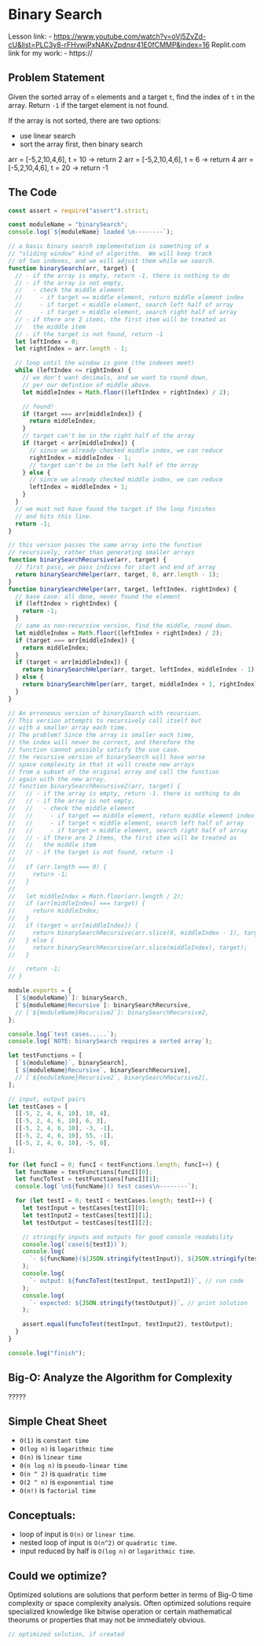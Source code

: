 # Binary Search

Lesson link:
    - https://www.youtube.com/watch?v=oVj5ZvZd-cU&list=PLC3y8-rFHvwjPxNAKvZpdnsr41E0fCMMP&index=16
Replit.com link for my work:
    - https://

## Problem Statement

Given the sorted array of `n` elements and a target `t`, find the 
index of `t` in the array.  Return `-1` if the target element is not 
found.

If the array is not sorted, there are two options:
- use linear search
- sort the array first, then binary search

arr = [-5,2,10,4,6], t = 10 -> return 2
arr = [-5,2,10,4,6], t = 6 -> return 4
arr = [-5,2,10,4,6], t = 20 -> return -1

## The Code

```javascript
const assert = require("assert").strict;

const moduleName = "binarySearch";
console.log(`${moduleName} loaded \n--------`);

// a basic binary search implementation is something of a
// "sliding window" kind of algorithm.  We will keep track
// of two indexes, and we will adjust them while we search.
function binarySearch(arr, target) {
  // - if the array is empty, return -1. there is nothing to do
  // - if the array is not empty,
  //   - check the middle element
  //     - if target == middle element, return middle element index
  //     - if target < middle element, search left half of array
  //     - if target > middle element, search right half of array
  // - if there are 2 items, the first item will be treated as
  //   the middle item
  // - if the target is not found, return -1
  let leftIndex = 0;
  let rightIndex = arr.length - 1;

  // loop until the window is gone (the indexes meet)
  while (leftIndex <= rightIndex) {
    // we don't want decimals, and we want to round down,
    // per our defintion of middle above.
    let middleIndex = Math.floor((leftIndex + rightIndex) / 2);

    // found!
    if (target === arr[middleIndex]) {
      return middleIndex;
    }
    // target can't be in the right half of the array
    if (target < arr[middleIndex]) {
      // since we already checked middle index, we can reduce
      rightIndex = middleIndex - 1;
      // target can't be in the left half of the array
    } else {
      // since we already checked middle index, we can reduce
      leftIndex = middleIndex + 1;
    }
  }
  // we must not have found the target if the loop finishes
  // and hits this line.
  return -1;
}

// this version passes the same array into the function
// recursively, rather than generating smaller arrays
function binarySearchRecursive(arr, target) {
  // first pass, we pass indices for start and end of array
  return binarySearchHelper(arr, target, 0, arr.length - 1);
}
function binarySearchHelper(arr, target, leftIndex, rightIndex) {
  // base case: all done, never found the element
  if (leftIndex > rightIndex) {
    return -1;
  }
  // same as non-recursive version, find the middle, round down.
  let middleIndex = Math.floor((leftIndex + rightIndex) / 2);
  if (target === arr[middleIndex]) {
    return middleIndex;
  }
  if (target < arr[middleIndex]) {
    return binarySearchHelper(arr, target, leftIndex, middleIndex - 1);
  } else {
    return binarySearchHelper(arr, target, middleIndex + 1, rightIndex);
  }
}

// An erroneous version of binarySearch with recursion.
// This version attempts to recursively call itself but
// with a smaller array each time.
// The problem? Since the array is smaller each time,
// the index will never be correct, and therefore the
// function cannot possibly satisfy the use case.
// the recursive version of binarySearch will have worse
// space complexity in that it will create new arrays
// from a subset of the original array and call the function
// again with the new array.
// function binarySearchRecursive2(arr, target) {
//   // - if the array is empty, return -1. there is nothing to do
//   // - if the array is not empty,
//   //   - check the middle element
//   //     - if target == middle element, return middle element index
//   //     - if target < middle element, search left half of array
//   //     - if target > middle element, search right half of array
//   // - if there are 2 items, the first item will be treated as
//   //   the middle item
//   // - if the target is not found, return -1
//
//   if (arr.length === 0) {
//     return -1;
//   }
//
//   let middleIndex = Math.floor(arr.length / 2);
//   if (arr[middleIndex] === target) {
//     return middleIndex;
//   }
//   if (target < arr[middleIndex]) {
//     return binarySearchRecursive(arr.slice(0, middleIndex - 1), target);
//   } else {
//     return binarySearchRecursive(arr.slice(middleIndex), target);
//   }

//   return -1;
// }

module.exports = {
  [`${moduleName}`]: binarySearch,
  [`${moduleName}Recursive`]: binarySearchRecursive,
  // [`${moduleName}Recursive2`]: binarySearchRecursive2,
};

console.log(`test cases.....`);
console.log(`NOTE: binarySearch requires a sorted array`);

let testFunctions = [
  [`${moduleName}`, binarySearch],
  [`${moduleName}Recursive`, binarySearchRecursive],
  // [`${moduleName}Recursive2`, binarySearchRecursive2],
];

// input, output pairs
let testCases = [
  [[-5, 2, 4, 6, 10], 10, 4],
  [[-5, 2, 4, 6, 10], 6, 3],
  [[-5, 2, 4, 6, 10], -3, -1],
  [[-5, 2, 4, 6, 10], 55, -1],
  [[-5, 2, 4, 6, 10], -5, 0],
];

for (let funcI = 0; funcI < testFunctions.length; funcI++) {
  let funcName = testFunctions[funcI][0];
  let funcToTest = testFunctions[funcI][1];
  console.log(`\n${funcName}() test cases\n--------`);

  for (let testI = 0; testI < testCases.length; testI++) {
    let testInput = testCases[testI][0];
    let testInput2 = testCases[testI][1];
    let testOutput = testCases[testI][2];

    // stringify inputs and outputs for good console readability
    console.log(`case(${testI})`);
    console.log(
      `- ${funcName}(${JSON.stringify(testInput)}, ${JSON.stringify(testInput2)})`, // print code to run as string
    );
    console.log(
      `- output: ${funcToTest(testInput, testInput2)}`, // run code
    );
    console.log(
      `- expected: ${JSON.stringify(testOutput)}`, // print solution
    );

    assert.equal(funcToTest(testInput, testInput2), testOutput);
  }
}

console.log("finish");
```

## Big-O: Analyze the Algorithm for Complexity

?????

## Simple Cheat Sheet

- `O(1)` is `constant time`
- `O(log n)` is `logarithmic time` 
- `O(n)` is `linear time`
- `0(n log n)` is `pseudo-linear time`
- `O(n ^ 2)` is `quadratic time` 
- `O(2 ^ n)` is `exponential time`
- `O(n!)` is `factorial time` 

## Conceptuals:

- loop of input is `O(n)` or `linear time`.
- nested loop of input is `O(n^2)` or `quadratic time`.
- input reduced by half is `O(log n)` or `logarithmic time`.

## Could we optimize?

Optimized solutions are solutions that perform better in terms of Big-O 
time complexity or space complexity analysis.  Often optimized solutions 
require specialized knowledge like bitwise operation or certain 
mathematical theorums or properties that may not be immediately obvious.

```javascript
// optimized solution, if created
```